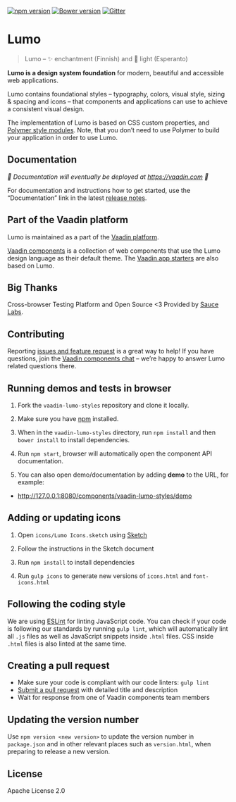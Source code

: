 [![npm version](https://badgen.net/npm/v/@vaadin/vaadin-lumo-styles)](https://www.npmjs.com/package/@vaadin/vaadin-lumo-styles)
[![Bower version](https://badgen.net/github/release/vaadin/vaadin-lumo-styles)](https://github.com/vaadin/vaadin-lumo-styles/releases)
[![Gitter](https://badges.gitter.im/Join%20Chat.svg)](https://gitter.im/vaadin/web-components?utm_source=badge&utm_medium=badge&utm_campaign=pr-badge)


# Lumo

> Lumo – ✨ enchantment (Finnish) and 🔆 light (Esperanto)

**Lumo is a design system foundation** for modern, beautiful and accessible web applications.

Lumo contains foundational styles – typography, colors, visual style, sizing & spacing and icons – that components and applications can use to achieve a consistent visual design.

The implementation of Lumo is based on CSS custom properties, and [Polymer style modules](https://www.polymer-project.org/2.0/docs/devguide/style-shadow-dom#style-modules). Note, that you don’t need to use Polymer to build your application in order to use Lumo.


## Documentation

*🚧 Documentation will eventually be deployed at https://vaadin.com 🚧*

For documentation and instructions how to get started, use the “Documentation” link in the latest [release notes](https://github.com/vaadin/vaadin-lumo-styles/releases).


## Part of the Vaadin platform

Lumo is maintained as a part of the [Vaadin platform](https://vaadin.com/).

[Vaadin components](https://vaadin.com/components) is a collection of web components that use the Lumo design language as their default theme. The [Vaadin app starters](https://vaadin.com/start) are also based on Lumo.


## Big Thanks

Cross-browser Testing Platform and Open Source <3 Provided by [Sauce Labs](https://saucelabs.com).


## Contributing

Reporting [issues and feature request](https://github.com/vaadin/vaadin-lumo-styles/issues/new) is a great way to help! If you have questions, join the [Vaadin components chat](https://gitter.im/vaadin/vaadin-core-elements) – we’re happy to answer Lumo related questions there.


## Running demos and tests in browser

1. Fork the `vaadin-lumo-styles` repository and clone it locally.

1. Make sure you have [npm](https://www.npmjs.com/) installed.

1. When in the `vaadin-lumo-styles` directory, run `npm install` and then `bower install` to install dependencies.

1. Run `npm start`, browser will automatically open the component API documentation.

1. You can also open demo/documentation by adding **demo** to the URL, for example:

  - http://127.0.0.1:8080/components/vaadin-lumo-styles/demo


## Adding or updating icons

1. Open `icons/Lumo Icons.sketch` using [Sketch](https://sketchapp.com)

1. Follow the instructions in the Sketch document

1. Run `npm install` to install dependencies

1. Run `gulp icons` to generate new versions of `icons.html` and `font-icons.html`


## Following the coding style

We are using [ESLint](http://eslint.org/) for linting JavaScript code. You can check if your code is following our standards by running `gulp lint`, which will automatically lint all `.js` files as well as JavaScript snippets inside `.html` files. CSS inside `.html` files is also linted at the same time.


## Creating a pull request

  - Make sure your code is compliant with our code linters: `gulp lint`
  - [Submit a pull request](https://www.digitalocean.com/community/tutorials/how-to-create-a-pull-request-on-github) with detailed title and description
  - Wait for response from one of Vaadin components team members


## Updating the version number
Use `npm version <new version>` to update the version number in `package.json` and in other relevant places such as `version.html`, when preparing to release a new version.


## License

Apache License 2.0
